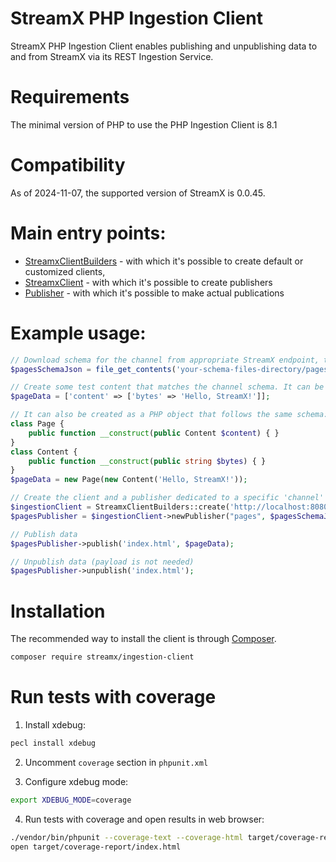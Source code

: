 # StreamX PHP Ingestion Client

StreamX PHP Ingestion Client enables publishing and unpublishing data to and from StreamX via its
REST Ingestion Service.

# Requirements
The minimal version of PHP to use the PHP Ingestion Client is 8.1

# Compatibility
As of 2024-11-07, the supported version of StreamX is 0.0.45.

# Main entry points:

- [StreamxClientBuilders](src/Builders/StreamxClientBuilders.php) - with which it's possible to
  create default or customized clients,
- [StreamxClient](src/StreamxClient.php) - with which it's possible to create publishers
- [Publisher](src/Publisher/Publisher.php) - with which it's possible to make actual publications

# Example usage:

```php
// Download schema for the channel from appropriate StreamX endpoint, then save it to a local file. Load it into a string:
$pagesSchemaJson = file_get_contents('your-schema-files-directory/pages-schema.avsc');

// Create some test content that matches the channel schema. It can be created as an associative array:
$pageData = ['content' => ['bytes' => 'Hello, StreamX!']];

// It can also be created as a PHP object that follows the same schema:
class Page {
    public function __construct(public Content $content) { }
}
class Content {
    public function __construct(public string $bytes) { }
}
$pageData = new Page(new Content('Hello, StreamX!'));

// Create the client and a publisher dedicated to a specific 'channel'
$ingestionClient = StreamxClientBuilders::create('http://localhost:8080')->build();
$pagesPublisher = $ingestionClient->newPublisher("pages", $pagesSchemaJson);

// Publish data
$pagesPublisher->publish('index.html', $pageData);

// Unpublish data (payload is not needed)
$pagesPublisher->unpublish('index.html');

```

# Installation

The recommended way to install the client is through
[Composer](https://getcomposer.org/).

```bash
composer require streamx/ingestion-client
```

# Run tests with coverage

1. Install xdebug:
```bash
pecl install xdebug
```

2. Uncomment `coverage` section in `phpunit.xml`

3. Configure xdebug mode:
```bash
export XDEBUG_MODE=coverage
```

4. Run tests with coverage and open results in web browser:
```bash
./vendor/bin/phpunit --coverage-text --coverage-html target/coverage-report
open target/coverage-report/index.html
```